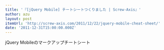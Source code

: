 ```yaml
---
title: '『[jQuery Mobile] チートシートつくりました | Screw-Axis』'
author: azu
layout: post
itemUrl: 'http://screw-axis.com/2011/12/22/jquery-mobile-cheat-sheet/'
date: '2011-12-31T15:00:00.000Z'
---
```

jQuery Mobileのマークアップチートシート
